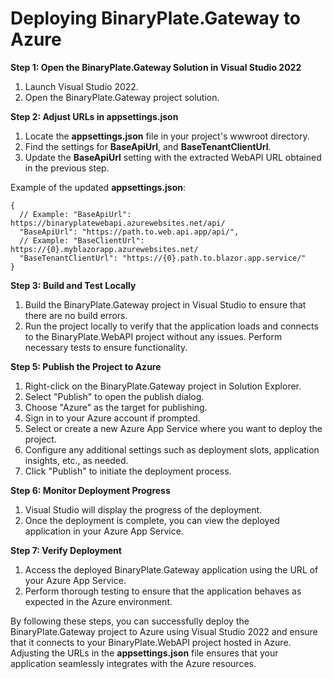 
# Deploying BinaryPlate.Gateway to Azure

**Step 1: Open the BinaryPlate.Gateway Solution in Visual Studio 2022**

1.  Launch Visual Studio 2022.
2.  Open the BinaryPlate.Gateway project solution.


**Step 2: Adjust URLs in appsettings.json**

1.  Locate the **appsettings.json** file in your project's wwwroot directory.
2.  Find the settings for **BaseApiUrl**,  and **BaseTenantClientUrl**.
3.  Update the **BaseApiUrl** setting with the extracted WebAPI URL obtained in the previous step.

Example of the updated **appsettings.json**:
```
{
  // Example: "BaseApiUrl": https://binaryplatewebapi.azurewebsites.net/api/
  "BaseApiUrl": "https://path.to.web.api.app/api/",
  // Example: "BaseClientUrl": https://{0}.myblazorapp.azurewebsites.net/
  "BaseTenantClientUrl": "https://{0}.path.to.blazor.app.service/"
}
```

**Step 3: Build and Test Locally**

1.  Build the BinaryPlate.Gateway project in Visual Studio to ensure that there are no build errors.
2.  Run the project locally to verify that the application loads and connects to the BinaryPlate.WebAPI project without any issues. Perform necessary tests to ensure functionality.

**Step 5: Publish the Project to Azure**

1.  Right-click on the BinaryPlate.Gateway project in Solution Explorer.
2.  Select "Publish" to open the publish dialog.
3.  Choose "Azure" as the target for publishing.
4.  Sign in to your Azure account if prompted.
5.  Select or create a new Azure App Service where you want to deploy the project.
6.  Configure any additional settings such as deployment slots, application insights, etc., as needed.
7.  Click "Publish" to initiate the deployment process.

**Step 6: Monitor Deployment Progress**

1.  Visual Studio will display the progress of the deployment.
2.  Once the deployment is complete, you can view the deployed application in your Azure App Service.

**Step 7: Verify Deployment**

1.  Access the deployed BinaryPlate.Gateway application using the URL of your Azure App Service.
2.  Perform thorough testing to ensure that the application behaves as expected in the Azure environment.

By following these steps, you can successfully deploy the BinaryPlate.Gateway project to Azure using Visual Studio 2022 and ensure that it connects to your BinaryPlate.WebAPI project hosted in Azure. Adjusting the URLs in the **appsettings.json** file ensures that your application seamlessly integrates with the Azure resources.
